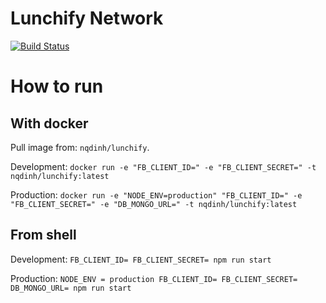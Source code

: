 # Lunchify Network

[![Build Status](https://travis-ci.org/lunchifyvn/lunchify.svg?branch=master)](https://travis-ci.org/lunchifyvn/lunchify)

# How to run

## With docker

Pull image from: `nqdinh/lunchify`.

Development: `docker run -e "FB_CLIENT_ID=" -e "FB_CLIENT_SECRET=" -t nqdinh/lunchify:latest`

Production: `docker run -e "NODE_ENV=production" "FB_CLIENT_ID=" -e "FB_CLIENT_SECRET=" -e "DB_MONGO_URL=" -t nqdinh/lunchify:latest`

## From shell

Development: `FB_CLIENT_ID= FB_CLIENT_SECRET= npm run start`

Production: `NODE_ENV = production FB_CLIENT_ID= FB_CLIENT_SECRET= DB_MONGO_URL= npm run start`
